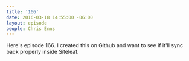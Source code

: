 ```yaml
---
title: '166'
date: 2016-03-18 14:55:00 -06:00
layout: episode
people: Chris Enns
---
```


Here's episode 166. I created this on Github and want to see if it'll sync back properly inside Siteleaf.
